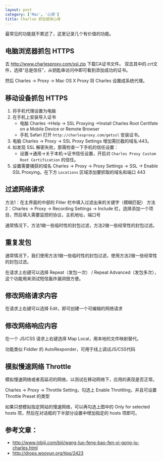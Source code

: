 ```yaml
---
layout: post
category: ['Mac', '心得']
title: Charlse 抓包使用心得
---
```


最常见的功能就不累述了，这里记录几个有价值的功能。

## 电脑浏览器抓包 HTTPS

去 <http://www.charlesproxy.com/ssl.zip> 下载CA证书文件。
双击其中的.crt文件，选择“总是信任”，从钥匙串访问中即可看到添加成功的证书。

然后 Charles -> Proxy -> Mac OS X Proxy 将 Charles 设置成系统代理。

## 移动设备抓包 HTTPS

1. 将手机代理设置为电脑
2. 在手机上安装导入证书
    - 电脑 Charles ->Help -> SSL Proxying ->Install Charles Root Certifate on a Mobile Device or Remote Browser
    - 手机 Safari 打开 `http://charlesproxy.com/getssl` 安装证书。
3. 电脑 Charles -> Proxy -> SSL Proxy Settings 增加需拦截的域名:443。
4. 如发现 SSL 解密失败，那需检查一下手机的信任设置：
    - 设置->通用->关于本机->证书信任设置，开启对 `Charles Proxy Custom Root Certification` 的信任。
5. 设置需要捕获的域名 Charles -> Proxy -> Proxy Settings -> SSL -> Enable SSL Proxying，在下方 `Locations` 区域添加要抓取的域名和端口 443

## 过滤网络请求

方法1：在主界面的中部的 Filter 栏中填入过滤出来的关键字（模糊匹配）
方法2：Charles -> Proxy -> Recording Settings -> Include 栏，选择添加一个项目，然后填入需要监控的协议，主机地址，端口号

通常情况下，方法1做一些临时性的封包过滤，方法2做一些经常性的封包过滤。

## 重复发包

通常情况下，我们使用方法1做一些临时性的封包过滤，使用方法2做一些经常性的封包过滤。

在请求上右键可以选择 Repeat（发包一次） / Repeat Advanced（发包多次），这个功能用来测试短信轰炸漏洞很方便。

## 修改网络请求内容

在请求上右键可以选择 Edit，即可创建一个可编辑的网络请求

## 修改网络响应内容

在一个 JS/CSS 请求上右键选择 Map Local，用本地的文件映射替代。

功能类似 Fiddler 的 AutoResponder，可用于线上调试JS/CSS代码

## 模拟慢速网络 Throttle

模拟慢速网络或者高延迟的网络，以测试在移动网络下，应用的表现是否正常。

Charles -> Proxy -> Throttle Setting，勾选上 Enable Throttling，并且可设置 Throttle Preset 的类型

如果只想模拟指定网站的慢速网络，可以再勾选上图中的 Only for selected hosts 项，然后在对话框的下半部分设置中增加指定的 hosts 项即可。

## 参考文章：

- <http://www.inbiji.com/biji/wang-luo-feng-bao-fen-xi-gong-ju-charles.html>
- <http://drops.wooyun.org/tips/2423>